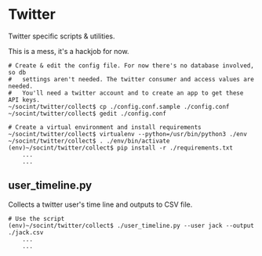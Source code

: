 # Twitter

Twitter specific scripts & utilities.

This is a mess, it's a hackjob for now.

```
# Create & edit the config file. For now there's no database involved, so db
#   settings aren't needed. The twitter consumer and access values are needed.
#   You'll need a twitter account and to create an app to get these API keys.
~/socint/twitter/collect$ cp ./config.conf.sample ./config.conf
~/socint/twitter/collect$ gedit ./config.conf

# Create a virtual environment and install requirements
~/socint/twitter/collect$ virtualenv --python=/usr/bin/python3 ./env
~/socint/twitter/collect$ . ./env/bin/activate
(env)~/socint/twitter/collect$ pip install -r ./requirements.txt
    ...
    ...
```

## user_timeline.py

Collects a twitter user's time line and outputs to CSV file.

```
# Use the script
(env)~/socint/twitter/collect$ ./user_timeline.py --user jack --output ./jack.csv
    ...
    ...
```

